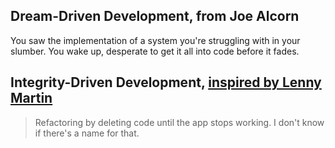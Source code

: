 ## Dream-Driven Development, from Joe Alcorn

You saw the implementation of a system you're struggling with in your slumber. You wake up, desperate to get it all into code before it fades.

## Integrity-Driven Development, [inspired by Lenny Martin](https://twitter.com/lennym/status/592630657009979392)

> Refactoring by deleting code until the app stops working. I don't know if there's a name for that.


